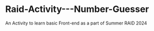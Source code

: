 # Raid-Activity---Number-Guesser
An Activity to learn basic Front-end as a part of Summer RAID 2024
